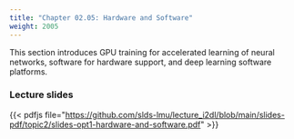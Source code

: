 ```yaml
---
title: "Chapter 02.05: Hardware and Software"
weight: 2005
---
```

This section introduces GPU training for accelerated learning of neural networks, software for hardware support, and deep learning software platforms.

<!--more-->

### Lecture slides

{{< pdfjs file="https://github.com/slds-lmu/lecture_i2dl/blob/main/slides-pdf/topic2/slides-opt1-hardware-and-software.pdf" >}}




